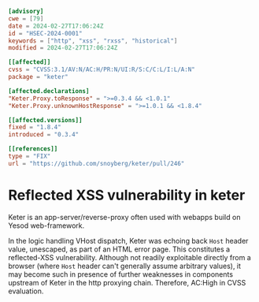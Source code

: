 ``` toml
[advisory]
cwe = [79]
date = 2024-02-27T17:06:24Z
id = "HSEC-2024-0001"
keywords = ["http", "xss", "rxss", "historical"]
modified = 2024-02-27T17:06:24Z

[[affected]]
cvss = "CVSS:3.1/AV:N/AC:H/PR:N/UI:R/S:C/C:L/I:L/A:N"
package = "keter"

[affected.declarations]
"Keter.Proxy.toResponse" = ">=0.3.4 && <1.0.1"
"Keter.Proxy.unknownHostResponse" = ">=1.0.1 && <1.8.4"

[[affected.versions]]
fixed = "1.8.4"
introduced = "0.3.4"

[[references]]
type = "FIX"
url = "https://github.com/snoyberg/keter/pull/246"
```

# Reflected XSS vulnerability in keter

Keter is an app-server/reverse-proxy often used with webapps build on
Yesod web-framework.

In the logic handling VHost dispatch, Keter was echoing back `Host`
header value, unescaped, as part of an HTML error page. This constitutes
a reflected-XSS vulnerability. Although not readily exploitable directly
from a browser (where `Host` header can't generally assume arbitrary
values), it may become such in presence of further weaknesses in
components upstream of Keter in the http proxying chain. Therefore,
AC:High in CVSS evaluation.
